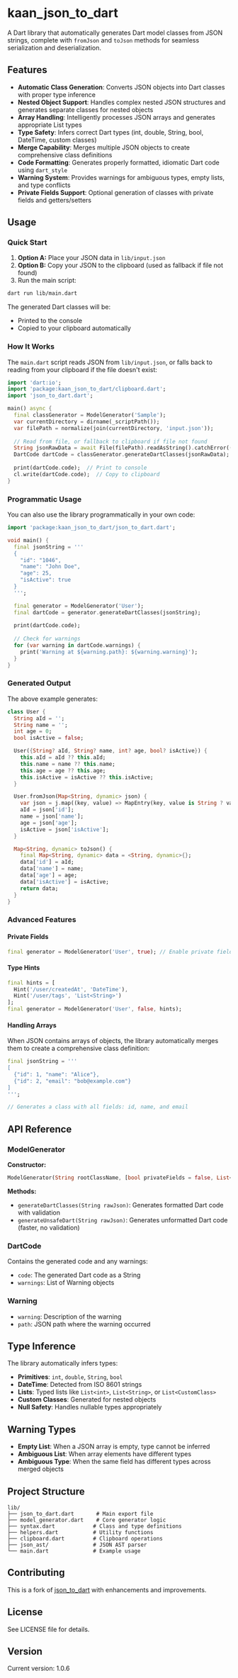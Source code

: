 # kaan_json_to_dart

A Dart library that automatically generates Dart model classes from JSON strings, complete with `fromJson` and `toJson` methods for seamless serialization and deserialization.

## Features

- **Automatic Class Generation**: Converts JSON objects into Dart classes with proper type inference
- **Nested Object Support**: Handles complex nested JSON structures and generates separate classes for nested objects
- **Array Handling**: Intelligently processes JSON arrays and generates appropriate List types
- **Type Safety**: Infers correct Dart types (int, double, String, bool, DateTime, custom classes)
- **Merge Capability**: Merges multiple JSON objects to create comprehensive class definitions
- **Code Formatting**: Generates properly formatted, idiomatic Dart code using `dart_style`
- **Warning System**: Provides warnings for ambiguous types, empty lists, and type conflicts
- **Private Fields Support**: Optional generation of classes with private fields and getters/setters

## Usage

### Quick Start

1. **Option A:** Place your JSON data in `lib/input.json`
2. **Option B:** Copy your JSON to the clipboard (used as fallback if file not found)
3. Run the main script:

```bash
dart run lib/main.dart
```

The generated Dart classes will be:

- Printed to the console
- Copied to your clipboard automatically

### How It Works

The `main.dart` script reads JSON from `lib/input.json`, or falls back to reading from your clipboard if the file doesn't exist:

```dart
import 'dart:io';
import 'package:kaan_json_to_dart/clipboard.dart';
import 'json_to_dart.dart';

main() async {
  final classGenerator = ModelGenerator('Sample');
  var currentDirectory = dirname(_scriptPath());
  var filePath = normalize(join(currentDirectory, 'input.json'));
  
  // Read from file, or fallback to clipboard if file not found
  String jsonRawData = await File(filePath).readAsString().catchError((e) => cl.read());
  DartCode dartCode = classGenerator.generateDartClasses(jsonRawData);
  
  print(dartCode.code);  // Print to console
  cl.write(dartCode.code);  // Copy to clipboard
}
```

### Programmatic Usage

You can also use the library programmatically in your own code:

```dart
import 'package:kaan_json_to_dart/json_to_dart.dart';

void main() {
  final jsonString = '''
  {
    "id": "1046",
    "name": "John Doe",
    "age": 25,
    "isActive": true
  }
  ''';

  final generator = ModelGenerator('User');
  final dartCode = generator.generateDartClasses(jsonString);
  
  print(dartCode.code);
  
  // Check for warnings
  for (var warning in dartCode.warnings) {
    print('Warning at ${warning.path}: ${warning.warning}');
  }
}
```

### Generated Output

The above example generates:

```dart
class User {
  String aId = '';
  String name = '';
  int age = 0;
  bool isActive = false;

  User({String? aId, String? name, int? age, bool? isActive}) {
    this.aId = aId ?? this.aId;
    this.name = name ?? this.name;
    this.age = age ?? this.age;
    this.isActive = isActive ?? this.isActive;
  }

  User.fromJson(Map<String, dynamic> json) {
    var json = j.map((key, value) => MapEntry(key, value is String ? value.trim() : value));
    aId = json['id'];
    name = json['name'];
    age = json['age'];
    isActive = json['isActive'];
  }

  Map<String, dynamic> toJson() {
    final Map<String, dynamic> data = <String, dynamic>{};
    data['id'] = aId;
    data['name'] = name;
    data['age'] = age;
    data['isActive'] = isActive;
    return data;
  }
}
```

### Advanced Features

#### Private Fields

```dart
final generator = ModelGenerator('User', true); // Enable private fields
```

#### Type Hints

```dart
final hints = [
  Hint('/user/createdAt', 'DateTime'),
  Hint('/user/tags', 'List<String>')
];
final generator = ModelGenerator('User', false, hints);
```

#### Handling Arrays

When JSON contains arrays of objects, the library automatically merges them to create a comprehensive class definition:

```dart
final jsonString = '''
[
  {"id": 1, "name": "Alice"},
  {"id": 2, "email": "bob@example.com"}
]
''';

// Generates a class with all fields: id, name, and email
```

## API Reference

### ModelGenerator

**Constructor:**

```dart
ModelGenerator(String rootClassName, [bool privateFields = false, List<Hint>? hints])
```

**Methods:**

- `generateDartClasses(String rawJson)`: Generates formatted Dart code with validation
- `generateUnsafeDart(String rawJson)`: Generates unformatted Dart code (faster, no validation)

### DartCode

Contains the generated code and any warnings:

- `code`: The generated Dart code as a String
- `warnings`: List of Warning objects

### Warning

- `warning`: Description of the warning
- `path`: JSON path where the warning occurred

## Type Inference

The library automatically infers types:

- **Primitives**: `int`, `double`, `String`, `bool`
- **DateTime**: Detected from ISO 8601 strings
- **Lists**: Typed lists like `List<int>`, `List<String>`, or `List<CustomClass>`
- **Custom Classes**: Generated for nested objects
- **Null Safety**: Handles nullable types appropriately

## Warning Types

- **Empty List**: When a JSON array is empty, type cannot be inferred
- **Ambiguous List**: When array elements have different types
- **Ambiguous Type**: When the same field has different types across merged objects

## Project Structure

```text
lib/
├── json_to_dart.dart       # Main export file
├── model_generator.dart    # Core generator logic
├── syntax.dart            # Class and type definitions
├── helpers.dart           # Utility functions
├── clipboard.dart         # Clipboard operations
├── json_ast/              # JSON AST parser
└── main.dart              # Example usage
```

## Contributing

This is a fork of [json_to_dart](https://github.com/javiercbk/json_to_dart) with enhancements and improvements.

## License

See LICENSE file for details.

## Version

Current version: 1.0.6
